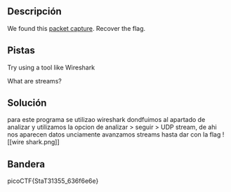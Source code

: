 ## Descripción
We found this [packet capture](https://jupiter.challenges.picoctf.org/static/483e50268fe7e015c49caf51a69063d0/capture.pcap). Recover the flag.
## Pistas 
Try using a tool like Wireshark

What are streams?
## Solución
para  este programa se utilizao wireshark dondfuimos al apartado  de analizar  y utilizamos la opcion de  analizar > seguir > UDP stream, de ahi nos aparecen datos unciamente avanzamos streams hasta dar con la flag
![[wire shark.png]]

## Bandera
picoCTF{StaT31355_636f6e6e}